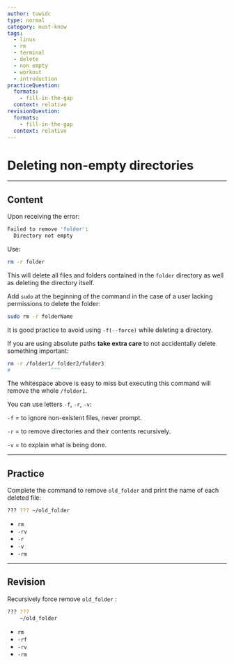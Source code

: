 ```yaml
---
author: tuwidc
type: normal
category: must-know
tags:
  - linux
  - rm
  - terminal
  - delete
  - non empty
  - workout
  - introduction
practiceQuestion:
  formats:
    - fill-in-the-gap
  context: relative
revisionQuestion:
  formats:
    - fill-in-the-gap
  context: relative
---
```


# Deleting non-empty directories


---

## Content

Upon receiving the error:

```bash
Failed to remove 'folder':
  Directory not empty
```

Use:

```bash
rm -r folder
```

This will delete all files and folders contained in the `folder` directory as well as deleting the directory itself.

Add `sudo` at the beginning of the command in the case of a user lacking permissions to delete the folder:

```bash
sudo rm -r folderName
```

It is good practice to avoid using `-f(--force)` while deleting a directory.

If you are using absolute paths **take extra care** to not accidentally delete something important:

```bash
rm -r /folder1/ folder2/folder3
#             ^^^
```

The whitespace above is easy to miss but executing this command will remove the whole `/folder1`.

You can use letters `-f`, `-r`, `-v`:

`-f` = to ignore non-existent files, never prompt.

`-r` = to remove directories and their contents recursively.

`-v` = to explain what is being done.


---

## Practice

Complete the command to remove `old_folder` and print the name of each deleted file:

```bash
??? ??? ~/old_folder
```

- `rm`
- `-rv`
- `-r`
- `-v`
- `-rm`


---

## Revision

Recursively force remove `old_folder` :

```bash
??? ???
    ~/old_folder
```

- `rm`
- `-rf`
- `-rv`
- `-rm`
